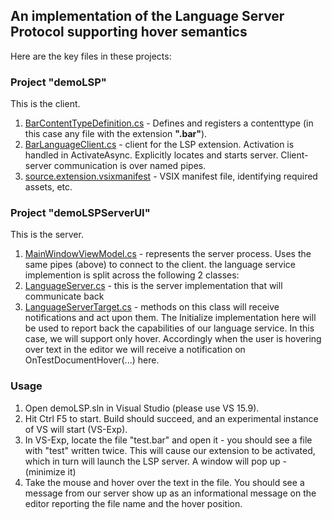 ## An implementation of the Language Server Protocol supporting hover semantics
Here are the key files in these projects:

### Project "demoLSP"
This is the client.
1) [BarContentTypeDefinition.cs](demoLSP/BarContentTypeDefinition.cs) - Defines and registers a contenttype (in this case any file with the extension __".bar"__).
2) [BarLanguageClient.cs](demoLSP/BarLanguageClient.cs) - client for the LSP extension. Activation is handled in ActivateAsync. Explicitly locates and starts server. Client-server communication is over named pipes.
3) [source.extension.vsixmanifest](demoLSP/source.extension.vsixmanifest) - VSIX manifest file, identifying required assets, etc.

### Project "demoLSPServerUI"
This is the server.
1) [MainWindowViewModel.cs](demoLSPServerUI/MainWindowViewModel.cs) - represents the server process. Uses the same pipes (above) to connect to the client.
the language service implemention is split across the following 2 classes:
2) [LanguageServer.cs](demoLSPServerUI/LanguageServer.cs) - this is the server implementation that will communicate back
3) [LanguageServerTarget.cs](demoLSPServerUI/LanguageServerTarget.cs) - methods on this class will receive notifications and act upon them. The Initialize implementation here will be used to report back the capabilities of our language service. In this case, we will support only hover. Accordingly when the user is hovering over text in the editor we will receive a notification on OnTestDocumentHover(...) here.

### Usage
1) Open demoLSP.sln in Visual Studio (please use VS 15.9).
2) Hit Ctrl F5 to start. Build should succeed, and an experimental instance of VS will start (VS-Exp).
3) In VS-Exp, locate the file "test.bar" and open it - you should see a file with "test" written twice.
This will cause our extension to be activated, which in turn will launch the LSP server. A window will pop up -(minimize it)
4) Take the mouse and hover over the text in the file.
You should see a message from our server show up as an informational message on the editor reporting the file name and the hover position.
